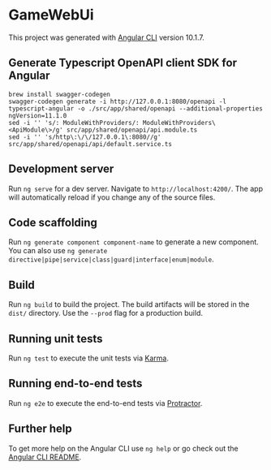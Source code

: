 # GameWebUi

This project was generated with [Angular CLI](https://github.com/angular/angular-cli) version 10.1.7.

## Generate Typescript OpenAPI client SDK for Angular

```shell
brew install swagger-codegen
swagger-codegen generate -i http://127.0.0.1:8080/openapi -l typescript-angular -o ./src/app/shared/openapi --additional-properties ngVersion=11.1.0
sed -i '' 's/: ModuleWithProviders/: ModuleWithProviders\<ApiModule\>/g' src/app/shared/openapi/api.module.ts
sed -i '' 's/http\:\/\/127.0.0.1\:8080//g' src/app/shared/openapi/api/default.service.ts
```

## Development server

Run `ng serve` for a dev server. Navigate to `http://localhost:4200/`. The app will automatically reload if you change any of the source files.

## Code scaffolding

Run `ng generate component component-name` to generate a new component. You can also use `ng generate directive|pipe|service|class|guard|interface|enum|module`.

## Build

Run `ng build` to build the project. The build artifacts will be stored in the `dist/` directory. Use the `--prod` flag for a production build.

## Running unit tests

Run `ng test` to execute the unit tests via [Karma](https://karma-runner.github.io).

## Running end-to-end tests

Run `ng e2e` to execute the end-to-end tests via [Protractor](http://www.protractortest.org/).

## Further help

To get more help on the Angular CLI use `ng help` or go check out the [Angular CLI README](https://github.com/angular/angular-cli/blob/master/README.md).
